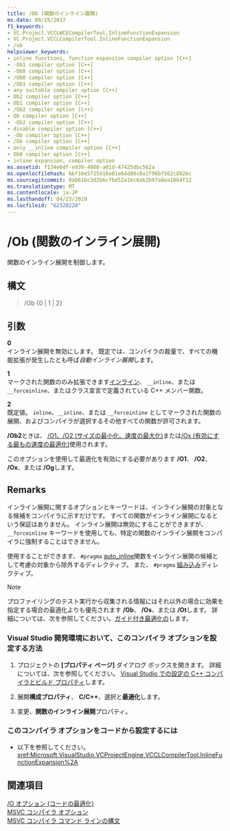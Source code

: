 ```yaml
---
title: /Ob (関数のインライン展開)
ms.date: 09/25/2017
f1_keywords:
- VC.Project.VCCLWCECompilerTool.InlineFunctionExpansion
- VC.Project.VCCLCompilerTool.InlineFunctionExpansion
- /ob
helpviewer_keywords:
- inline functions, function expansion compiler option [C++]
- -Ob1 compiler option [C++]
- -Ob0 compiler option [C++]
- /Ob0 compiler option [C++]
- /Ob1 compiler option [C++]
- any suitable compiler option [C++]
- Ob2 compiler option [C++]
- Ob1 compiler option [C++]
- /Ob2 compiler option [C++]
- Ob compiler option [C++]
- -Ob2 compiler option [C++]
- disable compiler option [C++]
- -Ob compiler option [C++]
- /Ob compiler option [C++]
- only __inline compiler option [C++]
- Ob0 compiler option [C++]
- inline expansion, compiler option
ms.assetid: f134e6df-e939-4980-a01d-47425dbc562a
ms.openlocfilehash: 6bf16e5725916e81e64d80c0a1f96bf502c8826c
ms.sourcegitcommit: 0ab61bc3d2b6cfbd52a16c6ab2b97a8ea1864f12
ms.translationtype: MT
ms.contentlocale: ja-JP
ms.lasthandoff: 04/23/2019
ms.locfileid: "62320228"
---
```

# <a name="ob-inline-function-expansion"></a>/Ob (関数のインライン展開)

関数のインライン展開を制御します。

## <a name="syntax"></a>構文

> /Ob {0 | 1 | 2}

## <a name="arguments"></a>引数

**0**<br/>
インライン展開を無効にします。 既定では、コンパイラの裁量で、すべての機能拡張が発生したとも呼ば*自動インライン展開*します。

**1**<br/>
マークされた関数ののみ拡張できます[インライン](../../cpp/inline-functions-cpp.md)、 `__inline`、または`__forceinline`、またはクラス宣言で定義されている C++ メンバー関数。

**2**<br/>
既定値。 `inline`、`__inline`、または `__forceinline` としてマークされた関数の展開、およびコンパイラが選択するその他すべての関数が許可されます。

**/Ob2**ときは、 [/O1、/O2 (サイズの最小化、速度の最大化)](o1-o2-minimize-size-maximize-speed.md)または[/Ox (有効にする最もの速度の最適化)](ox-full-optimization.md)使用されます。

このオプションを使用して最適化を有効にする必要があります **/O1**、 **/O2**、 **/Ox**、または **/Og**します。

## <a name="remarks"></a>Remarks

インライン展開に関するオプションとキーワードは、インライン展開の対象となる候補をコンパイラに示すだけです。 すべての関数がインライン展開になるという保証はありません。 インライン展開は無効にすることができますが、`__forceinline` キーワードを使用しても、特定の関数のインライン展開をコンパイラに強制することはできません。

使用することができます、 `#pragma` [auto_inline](../../preprocessor/auto-inline.md)関数をインライン展開の候補として考慮の対象から除外するディレクティブ。 また、 `#pragma` [組み込み](../../preprocessor/intrinsic.md)ディレクティブ。

> [!NOTE]
> プロファイリングのテスト実行から収集される情報にはそれ以外の場合に効果を指定する場合の最適化よりも優先されます **/Ob**、 **/Os**、または **/Ot**します。 詳細については、次を参照してください。[ガイド付き最適化の](../profile-guided-optimizations.md)します。

### <a name="to-set-this-compiler-option-in-the-visual-studio-development-environment"></a>Visual Studio 開発環境において、このコンパイラ オプションを設定する方法

1. プロジェクトの **[プロパティ ページ]** ダイアログ ボックスを開きます。 詳細については、次を参照してください。 [Visual Studio での設定の C++ コンパイラとビルド プロパティ](../working-with-project-properties.md)します。

1. 展開**構成プロパティ**、 **C/C++**、選択と**最適化**します。

1. 変更、**関数のインライン展開**プロパティ。

### <a name="to-set-this-compiler-option-programmatically"></a>このコンパイラ オプションをコードから設定するには

- 以下を参照してください。<xref:Microsoft.VisualStudio.VCProjectEngine.VCCLCompilerTool.InlineFunctionExpansion%2A>

## <a name="see-also"></a>関連項目

[/O オプション (コードの最適化)](o-options-optimize-code.md)<br/>
[MSVC コンパイラ オプション](compiler-options.md)<br/>
[MSVC コンパイラ コマンド ラインの構文](compiler-command-line-syntax.md)
